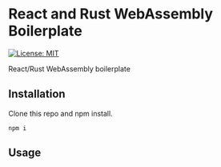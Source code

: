 # React and Rust WebAssembly Boilerplate

[![License: MIT](https://img.shields.io/badge/License-MIT-blue.svg)](https://opensource.org/licenses/MIT)

React/Rust WebAssembly boilerplate

## Installation

Clone this repo and npm install.

```
npm i
```

## Usage
